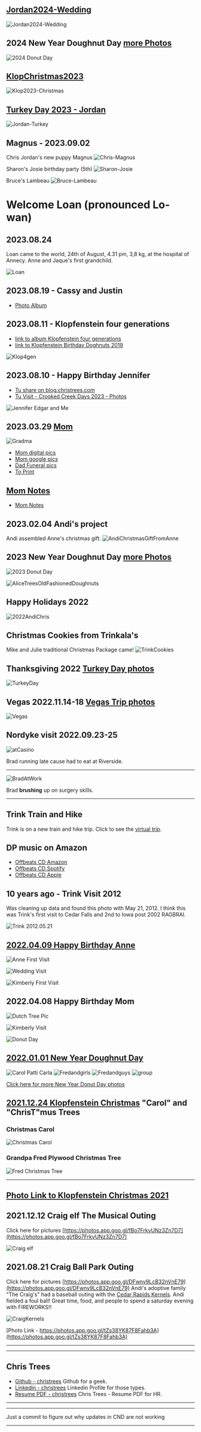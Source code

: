 ## [Jordan2024-Wedding](https://photos.app.goo.gl/b7G6pWN1Mph7MEJL7)
![Jordan2024-Wedding](./Jordan2024-Wedding.jpg)

## 2024 New Year Doughnut Day [more Photos](https://photos.app.goo.gl/7JEw8cuZbKCLLCa79)
![2024 Donut Day](./DonutDay2024.jpg)

## [KlopChristmas2023](https://photos.app.goo.gl/GPhfqj4RqGBXcMjG8)
![Klop2023-Christmas](./Klop2023-Christmas.jpg)

## [Turkey Day 2023 - Jordan](https://photos.app.goo.gl/pMbiR1xXonBQbxgV9)
![Jordan-Turkey](./Jordan-Turkey-2023.jpg)

## Magnus - 2023.09.02
Chris Jordan's new puppy Magnus
![Chris-Magnus](./Chris-Magnus.jpg)

Sharon's Josie birthday party (5th)
![Sharon-Josie](./Lilian-JosieBirthday.jpeg)

Bruce's Lambeau
![Bruce-Lambeau](./Bruce-Lambeau.jpeg)

# Welcome Loan (pronounced Lo-wan)
## 2023.08.24
Loan came to the world, 24th of August, 4.31 pm, 3,8 kg, at the hospital of Annecy.  Anne and Jaque's first grandchild.

![Loan](Welcome_Loan_IMG-20230825-WA0052.jpg)

## 2023.08.19 - Cassy and Justin
- [Photo Album](https://photos.app.goo.gl/NLhCnTUjTzUf26te6)

## 2023.08.11 - Klopfenstein four generations
- [link to album Klopfenstein four generations](https://photos.app.goo.gl/y7cunwdANcU1M9fu9)
- [link to Klopfenstein Birthday Doghnuts 2019](https://photos.app.goo.gl/SdVEWnsste6n9xF2A)

![Klop4gen](Klopfenstein_4Generations_PXL_20230806_125430099.jpg)

## 2023.08.10 - Happy Birthday Jennifer

- [Tu share on blog.christrees.com](./share/Tu)
- [Tu Visit - Crooked Creek Days 2023 - Photos](https://photos.app.goo.gl/2CLZpeNsMgv2PpVz9)

![Jennifer Edgar and Me](./share/Tu/cat_TuVisit_2023_PXL_20230808_164919061.jpg)

## 2023.03.29 [Mom](./share/mom/)
![Gradma](./share/mom/Grandkids.jpeg)

- [Mom digital pics](https://photos.app.goo.gl/aMddCaTmqtoSDgWo8)
- [Mom google pics](https://photos.app.goo.gl/C2qCpRkvkdgWAM3H8)
- [Dad Funeral pics](https://photos.app.goo.gl/QVESNaP4TYDJRT4JA)
- [To Print](https://photos.app.goo.gl/qNGXKJSXy89rp4Mg7)

## [Mom Notes](./share/mom/notes)


- [Mom Notes](./share/mom/notes.md)

## 2023.02.04 Andi's project
Andi assembled Anne's christmas gift.
![AndiChristmasGiftFromAnne](./AndiChristmasGiftFromAnne.jfif)

## 2023 New Year Doughnut Day [more Photos](https://photos.app.goo.gl/TYXZyh8NqAhyKYfcA)
![2023 Donut Day](./2023DonutDay.jpg)

![AliceTreesOldFashionedDoughnuts](./AliceTreesOldFashionedDoughnuts.png)

## Happy Holidays 2022
![2022AndiChris](./2022AndiChris.jpg)

## Christmas Cookies from Trinkala's
Mike and Julie traditional Christmas Package came!
![TrinkCookies](./2022TrinkCookies.jpg)

## Thanksgiving 2022 [Turkey Day photos](https://photos.app.goo.gl/WS6y4WRgFWkejYpJ6)
![TurkeyDay](./2022TurkeyDayBrads.jpg)

## Vegas 2022.11.14-18 [Vegas Trip photos](https://photos.app.goo.gl/vgwiiCSjQtyjpS1J9)
![Vegas](./BradVegas.jpg)

## Nordyke visit 2022.09.23-25
![atCasino](./share/Nordyke/images/NordykeVisit_IMG_2321.jpeg)

Brad running late cause had to eat at Riverside.

---

![BradAtWork](./share/Nordyke/images/BradWork_IMG_2318.jpeg)

Brad __brushing__ up on surgery skills.

---

## Trink Train and Hike
Trink is on a new train and hike trip.  Click to see the [virtual trip](../share/Trink).

## DP music on Amazon
 - [Offbeats CD Amazon](https://music.amazon.com/albums/B001BVJJPE?ref=dm)
 - [Offbeats CD Spotify](https://open.spotify.com/album/06xAO8JHJK2Ul9Gux3lZBA?si=nTNANDnYR2yRVjjzIfHLQ)
 - [Offbeats CD Apple](https://music.apple.com/us/album/rockn-ska/278620141)

## 10 years ago - Trink Visit 2012
Was cleaning up data and found this photo with May 21, 2012.  I think this was Trink's first visit to Cedar Falls and 2nd to Iowa post 2002 RAGBRAI.

![Trink 2012.05.21](https://lh3.googleusercontent.com/pw/AM-JKLUJCwTg5-2CL0tfVJxSxdjAoKadQhe8t7rJudcCD9ftUej1e4OKkULfHxmu9PgsWTYzfA9mNtwu4IdcoYdXXyFgCtqrF0ZS8alw5G0zAht02kq737aaMuc75QTpX56UiyLXNrZ1gCP6IYmwZ6xfVHfn=w720-h960-no?authuser=0)

## [2022.04.09 Happy Birthday Anne](https://photos.app.goo.gl/7vh2xduseX7qW6zz9)

![Anne First Visit](https://lh3.googleusercontent.com/pw/AM-JKLVJbjdFwhZxYRL4I7fAG89_Yq3OE0MGIo7fIo_2fl5GkyFuWfJJYFZfg1R4AGVeuohrlnWFOGuoBf8mHh0RoMRM7GDicOLJaX39U5N9NktMb_bgd0g_RT_b-szz_uccRNuAubjVWrOLqDRQwIIO2vj4=w561-h748-no?authuser=0)

![Wedding Visit](https://lh3.googleusercontent.com/pw/AM-JKLXPq2ZN4vmmfZmzSupbCRkjAP7wRII1hBku0DkAIoIWj92J9a1p4nzs_Ujy5xEv5vVeKv1M-MmTcoO_nf7v__TS3rOrl80J3jJGPg1ZU3MFLYBXc6ZGMwwSPGET34YUrkWmrIIpQXiUbYvoOSv22DLN=w998-h748-no?authuser=0)

![Kimberly First Visit](https://lh3.googleusercontent.com/pw/AM-JKLUY4lZfjl8QzXviv5_P3nV8Th2yjG9YbjQktGeKB1lA53d_ZxzdyB-ziNq96dkXvttgTgIzyuF4FIrA_gOxNkrjD94gw5doz0z6L6V1bLWqKagy2Xnlb8PCQySe31BLzSyxjBKVqiBBGSI5BDQV-mxY=w998-h748-no?authuser=0)


## 2022.04.08 Happy Birthday Mom

![Dutch Tree Pic](https://lh3.googleusercontent.com/pw/AM-JKLUYfg5qrA8PtK7bBkM4h2hTaBi9mXSbdqcpfgVKk2JJD3pp05ZqImqSkyIrIzCWMlQWpqppwqgRDRwlOQxpAcXwoOJOgIF2fPZx8D0IRCNmG9uyKvGefW7dF_ETOJd-XrOiZxpLi5K9K3seZ2SfHL3M=w998-h748-no?authuser=0)

![Kimberly Visit](https://lh3.googleusercontent.com/pw/AM-JKLWwqvhLIlW4x9ydvATX1A9Yu7p8SL1-u5FV2DqU9CLh9M2akiigSZCoKyJS7euzHQRDUjPVaH-wMZ-xA3FGV-cc9AQzYMWv7IyWGS3WoI_R4bvjHSChIqIThC-nT9RIcndwPrtSgdfum5NN5LryvPe1=w998-h748-no?authuser=0)

![Donut Day](https://lh3.googleusercontent.com/LK-GHSRhqSgvMiP63kxRfGMRVbvLVKfKZ6q3a6toPfAtOYpkVb_di5IUuYhVMZIIw1OQsfvwdTBkIG-nuxiwWzILFxD-sLbmpJEULG9hXYTDLROYpgDRMX13QZwcMkbXUUR2_TVDdkr31bYx62Hghd9ik4kols51DctvEDg1Icaoo4loHCSWtFPp-iBFY13cif49INWrQFS2YbSgr26FGEmX5b-BxaqRMV_sHNjTpsD2zSPZ_VciPH71NzBZIEs6_bydRYToJVErM3LGjIuCCnYz8ZWhdhXKnQzlK4iT7vri3r1sV_yPT8De-pru7mujCkEy2vEnnn3dUpYwHeEvLFrBeKJU5OP1x6xMw7v4vdUYZTVyFVZMkvjWIhVROUUTwJmC8VA1JXY1qcXse-VEuTZNuB5iIGXcRKnqX-yNE1zqHmC2jkPkcelNDTtDCw9hidMp3CgfI_G0bHVRzQSPnWBN8DjtC-c0E4cPLmL_JHI4So3GBxCxqprN4PuQODvKttr01hUaBSu3j-1Hi9QEz9YOSHjSEcBD0X3CbmJH0Zk6VooGigdlXDuvY_XGgklsAtHo21H8XA4QXJzrM4Pb0HRH48Z_85ROGJBb3wRef3e5TB_Pp9gfwblum45R13LFTKAYyABvmI-EKB6FzeUToK2pjSoSwLfYLdItGnuc7WPZ7WUIAavIc-bgOfiO0LARxmK2H-dC5ZRAdkfGY-N1bYRFZ2pMra01R6msRIg-YdGoxXbdzpCk=w998-h748-no?authuser=0)


## [2022.01.01 New Year Doughnut Day](https://photos.app.goo.gl/6BFqK9CZsu2TtYAR6)

![Carol Patti Carla](https://lh3.googleusercontent.com/pw/AM-JKLXug8GXmoMiGqRi0BF9oW_f3TkqRFh7CK0_vBjBri5-9hcuKI8IA0UJo9eMJdMVHl4wICoKw1TgMc0hfrwCyu_nXxXxTGglvKU_FJoJpZav52Zfsy6Pm4aD3JW030EJwQd4lS2JRfBhZQXTv6eJquL2=w827-h620-no?authuser=0)
![Fredandgirls](https://lh3.googleusercontent.com/pw/AM-JKLUBmSOzTJz0ECOOfRJrro5J__sXBBRiwD5bHGCero0yFPBurYm1lXs3N1YzkjXOCnJ5tfA8mTjwhB_47YF57fQDP_OJF_H0nEbrH5z9vdx024PEmVaUqeNXDYz5jLdzi8wbGGi-dBJxn_eJQeUeX5ik=w827-h620-no?authuser=0)
![Fredandguys](https://lh3.googleusercontent.com/pw/AM-JKLUIlaBWoOVtlr2NQUoi7SaHZ_NBbCrnCfQIFzxH_B6X7LxOIk9xRWefQv-d8UgslP-lTlebaM90PUlG7KVxyHF_pM0Gn1PO1MfQxDDGB4ON_2R8wCzkT9BmT-rF55LMrLEbvd_jJhROrzyxZRuKds-c=w827-h620-no?authuser=0)
![group](https://lh3.googleusercontent.com/pw/AM-JKLWV8F3xkogXXT0hDWFL7gHkbCZq9p3Ej8zEZ6MMb3Ym2uWX4FhnyyOD9NvE3MqSvG-LsRpAIG0RNA9ZAL9xx1Afqd6ojHXvVUHfExu6TYu93Vecp1K0EhBlEYQ5gMCOfuaCZlxc2G0bN9cfD6j1l52Z=w827-h620-no?authuser=0)

[Click here for more New Year Donut Day photos](https://photos.app.goo.gl/6BFqK9CZsu2TtYAR6)

## [2021.12.24 Klopfenstein Christmas](https://photos.app.goo.gl/aXh977Zr6duQZBHz6) "Carol" and "ChrisT"mus Trees

### Christmas Carol
![Christmas Carol](https://lh3.googleusercontent.com/pw/AM-JKLXgz-KHwiZLIhZvsfdLg4Y2TSDZTN0xKNcFFnN0KZ-1eWXfIPNq6_tnWQXpaBjasFTNAYnzxx8K7tRi6OVu93O3Jq9-sxusQ7aJGnx_f4KmpcMQMs1KpU84YteevPEBbjA3swj7kPKk_6RKzxQJ5DLO=w1107-h830-no?authuser=0)

### Grandpa Fred Plywood Christmas Tree
![Fred Christmas Tree](https://lh3.googleusercontent.com/pw/AM-JKLVSRGwIQRcMOouiON_zhT9o1KrlcxDjgNQrYp8o7VPLTTXrxc10XeCChA_OGXMYDTV_wnT9ZI7qKsYgbNup-0zh0ei3UzzGCp2pRrK5PpfrQzxDnRsluQvQSUUCuzPoJjic7e8io__M3i1NxLkOpjGx=w623-h830-no?authuser=0)

---
[Photo Link to Klopfenstein Christmas 2021](https://photos.app.goo.gl/aXh977Zr6duQZBHz6)
---

## 2021.12.12 Craig elf The Musical Outing
Click here for pictures [https://photos.app.goo.gl/fBo7FrkvUNz3Zn7D7](https://photos.app.goo.gl/fBo7FrkvUNz3Zn7D7)

![Craig elf](https://lh3.googleusercontent.com/pw/AM-JKLUSvguMyOnwUubhTMqylkyxbCNeYJkIEibtGoqHo3Sw9w2INH6A_oa0JhZ7LkDvobt9JjWsJSLUiKC6dgLT7feD7vkAd3zF1tNsrEfH1ujCn3E3s0ZbP768iqoiAs6WQZbpuTh-3Dm_Z0KKflEgWh4j=w1107-h830-no?authuser=0)

## 2021.08.21 Craig Ball Park Outing
Click here for pictures [https://photos.app.goo.gl/DFwnv9LcB32nVnE79](https://photos.app.goo.gl/DFwnv9LcB32nVnE79)
Andi's adoptive family "The Craig's" had a baseball outing with the [Cedar Rapids Kernels](https://www.milb.com/cedar-rapids).  Andi fielded a foul ball!  Great time, food, and people to spend a saturday evening with FIREWORKS!!

![CraigKernels](https://lh3.googleusercontent.com/pw/AM-JKLUKejUidl9qQMuwtvkpw4wu4h_heMPMRcaqhUMIfFn4RkoExNFhcQLEAb1JNiRjyDDeGRfvUmZ-whGUKHazbKEl_Z1lGY2bvO4Ep8eeuxdyC0bPgLrguInXu29JR1HYgptNHreXi-tXy3p6SdxRyNEE=w994-h745-no?authuser=0)

[Photo Link - https://photos.app.goo.gl/tZs38YK87F8Fahb3A](https://photos.app.goo.gl/tZs38YK87F8Fahb3A)

---
---

## Chris Trees 
  - [Github - christrees](https://github.com/christrees) Github for a geek.
  - [Linkedin - christrees](https://linkedin.com/in/christrees) Linkedin Profile for those types.
  - [Resume PDF - christrees](https://christrees.com/docs/resume_christrees.pdf) Chris Trees - Resume PDF for HR.

  <hr/><hr/>
  
Just a commit to figure out why updates in CND are not working

<!--

[2022.01.09 Notes](/wip/README20220109.md)

## 2021.06.19 Fix'n it for Ken
Click here for link - [http://blog.christrees.com/fix/B&0/](http://blog.christrees.com/fix/B&0/)

I had to channel our old friend Rodger's repair skills... mainly his patience and small parts orgizational skills... and his Ken tollerance of course! 
Thanks Rog!
![Ken Disassembled](https://lh3.googleusercontent.com/pw/ACtC-3cKzmwqkwg7Fu1ltoywdXSCsTUa5JZCJCXpFhQGWIvfRB1QQlXAl_pVulJu2yox0vDSLMO8UKfl1oGDKFa99rFr1Op4OEVUVulXvScrA8sy9QB0oBvFcx2LeV2OaqKB0f99hTOjkspfsLiLdAFDDqeD=w1088-h816-no)

## 2021.04.11 Feeling burnt out
[Burnout-Attitudes](./Burnout-Attitudes.png)

Going to push on [gh learn-bg-anvil](http://gh.2cld.net/docs/blender/tutorial/learn-bg-anvil).  Need to cleanup my blender links also as I have them in [2cld/gh/docs/blender](https://github.com/2cld/gh/tree/master/docs/blender) and [christrees/blog/blender](https://github.com/christrees/blog/tree/master/blender).  Also need to find and cleanup what I have on the other tests.

## 2021.04.10 Grasshorse Cleanup
The intent today was to move more stuff out of the basement, but it was cold and rainly.  Did stop into the house and the roof is leaking between addition and main old house.  Brad, Brayden and myself then took a stab at grasshorse cleaning.  My goal is to keep defending corners and pushing out.  Brad and I got the SW basement corner cleared.  I intended to trace down the chiller unit as I think I can remove it also.  We took what I think is intended to be trash (the old lights) and sat them on the dock and dock-loading area.  We then moved to the NE basement corner and did a first pass clear and clean.  We started on the woodshop area NE corner.  This is the corner Brayden and I cleared last time, so this was the 'defend and expand'.  We did clear the vertical surfaces we had cleared last time, but at that point I had ran into more signs of non-progress I hit the SNAFU limit.

## 2021.04.09 More Maintainance
Cleared some more basement.  Got to the old leak pipe runs.  Thinking the leak was the laundry water I pulled drywall to get to it.  I think the water actually came from some sort of laundry overflow, not a leak in the supply pipe.  I pulled the washer and found the water was reversed Hot to Cold.  I also found the supply hot hose screen was corroded shut.  I pulled the screens and replace rubber washers.  That seemed to fix the washer.  The dryer vent was off.  I pulled the Dryer, attached the exhaust hoses. There was a lot of lint build up.  I pulled the front face of the dryer and vacumed the lint from everywhere including the felt seals both front and back.  Removing the front also made attaching the exhaust easier.  Dryer worked and also blew out a wad of lint from the exhaust pipe.

## 2021.04.04 Project Catchup
### Update [Blender Learning Project - Youtube](https://youtu.be/05pc088bPlA)
[Blender Learning Project - Youtube](https://youtu.be/05pc088bPlA) overview of what I was doing 6 months ago before I went to [T3 Farms](http://blog.christrees.com/farm/T3Farms/) to help pump poo.  I stopped the blender and the bathroom renovation rendering project.  This is a recap to myself and Gus so he keeps on me to review my progress.  BTW... I should model the new and improved T3 Farms equipment too.

### Update [ConverseHouse Website](https://conversehouse.com/)
I missed Al's email about the Zoom conference Friday night.  So I figured I'd go test the virtual links I setup to test on 2/24.  I added links to meeting rooms that should never expire BUT will require a conversehouse domain user to enter the room and accept any non-members request to enter.  I also added a room via the webapp I experimented with [https://zoom-app-clone.herokuapp.com/conversehouse](https://zoom-app-clone.herokuapp.com/conversehouse).  It mostly works and if people start using it, I'll fix the issues and make it into an app.  I also made the main site secure.
  
## 2021.04.03 - 2021.03.18 - Farm'n and Clean'n
Spend a few weeks down on the farm.
### The Bat Kite
I won the Cub Scout spring kite flying contest with this kite circa 1970... I think.  Found it while cleaning out my basement room at the folks place.

![20210403-ChrisTrees-BatKite-cira1970-IMG_1258.JPG](./share/image/20210403-ChrisTrees-BatKite-cira1970-IMG_1258.JPG)

### Clean'n stuff
I reached the far SE corner of the basement!  Moved stuff not touched since 1970's I think.

![20210403-ChrisTrees-ClearSECorner-IMG_1244.JPG](./share/image/20210403-ChrisTrees-ClearSECorner-IMG_1244.JPG)

I also reached the far NE corner, which was the office.  I think the stuff in the corner was placed (by me) in 2004.  Maybe I'll try to find a photo before I cleared.  I only cleared about 1/2 square foot, but I did get to the 2 East corners of the basement.  Now I just have to defend and expand the corners until I clear the entire basement.

![20210403-ChrisTrees-ClearNECorner-IMG_1265.JPG](./share/image/20210403-ChrisTrees-ClearNECorner-IMG_1265.JPG)

## 2021.02.15 - Still cold...

![20210215-33below-IMG_0974.JPG](./share/image/20210215-33below-IMG_0974.JPG)

### Digging out in 33 below
Makes me question why 
![20210215-33belowAndiDrive-IMG_0403.jpg](./share/image/20210215-33belowAndiDrive-IMG_0403.jpg)

## 2021.02.09 - Very Cold no rodeo today

![20210209-21below-IMG_0955.JPG](./share/image/20210209-21below-IMG_0955.JPG)

## 2020.09.29 - 2020.11.?? 
Farm'n with the Trees side [T3Farms](./farm/T3Farms/).  Cousin [Mike with grandkids](./share/MikeTrees/) Wyate and Drake.

## 2020.08.15 - Derecho info:  
Storm passed north of Winfield, and South of Cedar Falls.  No known farm damage for Mom.  Lots of damage and power out between Cedar Falls and Winfield.  
  <ol> Derecho 2020
    <li><a target="_blank" href="https://www.npr.org/2020/08/16/902868884/the-devastation-is-widespread-iowans-continue-to-struggle-in-aftermath-of-storm">NPR - Derecho aftermath</a></li>
    <li><a target="_blank" href="https://www.npr.org/2020/08/13/902106373/after-devastating-derecho-midwest-takes-stock-of-the-damage">NPR - After Devastating Derecho, Midwest Takes Stock Of The Damage</a></li>
    <li><a target="_blank" href="https://www.thegazette.com/subject/news/iowa-storm-derecho-recovery-cedar-rapids-federal-disaster-aid-national-guard-20200814">The Gazette - Gov. Reynolds</a></li>
    <li><a target="_blank" href="https://www.thegazette.com/derecho-storm-recovery-cleanup-20200815">The Gazette - Saturday Cleanup Cedar Rapids</a></li>
  </ol>
  <ol> Youtube clips
    <li><a target="_blank" href="https://www.youtube.com/watch?v=FYbP_bZvUcg">Live Iowa Derecho Coverage 8/10/20 - KGAN CBS2 Iowa's News Now</a></li>
    <li><a target="_blank" href="https://www.youtube.com/watch?v=pBkPichBlt8">Cedar Rapids Derecho Live Camera Aug 10, 2020</a></li>
    <li><a target="_blank" href="https://www.youtube.com/watch?v=gPdUslndvVI">Cole The Cornstar - Our Farm Got Destroyed</a></li>
    <li><a target="_blank" href="https://www.youtube.com/watch?v=Lw-MkxqYX5k">Cole The Cornstar - Assessing MAJOR Storm Damage</a></li>
    <li><a target="_blank" href="https://www.youtube.com/watch?v=e7M4VG7JpRQ">Cole The Cornstar - Our Worst Crop Ever</a></li>
    <li><a target="_blank" href="https://www.youtube.com/watch?v=q7w2TPgOAi0">How Farms Work - Flat Corn Derecho Farm Damage</a></li>
    <li><a target="_blank" href="https://www.youtube.com/watch?v=n-Z83cn9sck">Car by cornfield</a></li>
    <li><a target="_blank" href="https://www.youtube.com/watch?v=xQNvTqB0NYg">Newton</a></li>
    <li><a target="_blank" href="https://www.youtube.com/watch?v=2mtpj6lZR9M">Des Moines</a></li>
    <li><a target="_blank" href="https://www.youtube.com/watch?v=8fYQOnGt9EI">Dewitt</a></li>
    <li><a target="_blank" href="https://www.youtube.com/watch?v=Bfy4nmpf5Jg">Cedar Rapids</a></li>
    <li><a target="_blank" href="https://www.youtube.com/watch?v=V4YY9YMaQOU">Clinton</a></li>
    <li><a target="_blank" href="https://www.youtube.com/watch?v=qZKxxlFGIDc">Madrid</a></li>
    
  </ol>
  
  <hr/><hr/>
  
## 2019.10.09 Dad
  For info about Dad, [Click here](http://blog.christrees.com/dad/)

  <hr/><hr/>
 
### Scratch space
  <ul>
    <li>Storm on Rownd St <a href="https://photos.app.goo.gl/vFe2VnTEjaBLV5o69">Pictures</a></li>
    <li>Comet Neowise first magnitude from now through July 11; second magnitude from July 12 through July 17 and third magnitude from July 18 through July 22<a href="https://www.space.com/comet-neowise-visibility-july-2020.html">See Link</a></li>
    <li>July 11 - 10 degrees above the northeast horizon, 80 minutes before sunrise</li>
    <li>July 14 its altitude will have already doubled to 10 degrees, and by July 19 it will have doubled yet again to 20 degrees up by the end of nautical twilight.</li>
    <li>On Tuesday morning, July 14, 2020, the planet Jupiter will appear opposite the Sun as seen from the Earth. The best time to look for the planet is between midnight and 2 a.m. (local time) when it is at its highest point in the sky.</li>
    <li>July 10 - Saturn, while not as bright, will be easy to spot as it will be next to Jupiter throughout the entire night. The ringed planet will be reaching opposition about one week after Jupiter on Monday, July 20.</li>
  </ul>

-->

<hr/>


